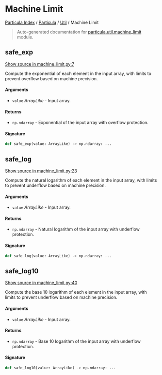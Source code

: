 # Machine Limit

[Particula Index](../../README.md#particula-index) / [Particula](../index.md#particula) / [Util](./index.md#util) / Machine Limit

> Auto-generated documentation for [particula.util.machine_limit](https://github.com/Gorkowski/particula/blob/main/particula/util/machine_limit.py) module.

## safe_exp

[Show source in machine_limit.py:7](https://github.com/Gorkowski/particula/blob/main/particula/util/machine_limit.py#L7)

Compute the exponential of each element in the input array, with limits
to prevent overflow based on machine precision.

#### Arguments

- `value` *ArrayLike* - Input array.

#### Returns

- `np.ndarray` - Exponential of the input array with overflow protection.

#### Signature

```python
def safe_exp(value: ArrayLike) -> np.ndarray: ...
```



## safe_log

[Show source in machine_limit.py:23](https://github.com/Gorkowski/particula/blob/main/particula/util/machine_limit.py#L23)

Compute the natural logarithm of each element in the input array, with
limits to prevent underflow based on machine precision.

#### Arguments

- `value` *ArrayLike* - Input array.

#### Returns

- `np.ndarray` - Natural logarithm of the input array with underflow
protection.

#### Signature

```python
def safe_log(value: ArrayLike) -> np.ndarray: ...
```



## safe_log10

[Show source in machine_limit.py:40](https://github.com/Gorkowski/particula/blob/main/particula/util/machine_limit.py#L40)

Compute the base 10 logarithm of each element in the input array, with
limits to prevent underflow based on machine precision.

#### Arguments

- `value` *ArrayLike* - Input array.

#### Returns

- `np.ndarray` - Base 10 logarithm of the input array with underflow
protection.

#### Signature

```python
def safe_log10(value: ArrayLike) -> np.ndarray: ...
```
